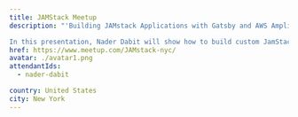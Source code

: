 ```yaml
---
title: JAMStack Meetup
description: "'Building JAMstack Applications with Gatsby and AWS Amplify Framework'

In this presentation, Nader Dabit will show how to build custom JamStack APIs with GraphQL & serverless functions using Amplify & the Amplify CLI. We'll take a new Gatsby site, add a GraphQL backend, & then add serverless functions to dynamically fetch data. We'll also look at how to implement client-side authentication in a Gatsby site."
href: https://www.meetup.com/JAMstack-nyc/
avatar: ./avatar1.png
attendantIds:
  - nader-dabit

country: United States
city: New York
---
```

